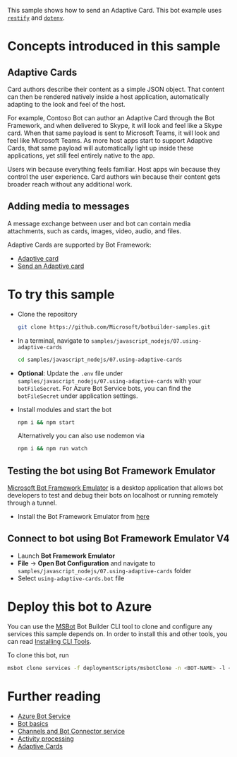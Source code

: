 This sample shows how to send an Adaptive Card. This bot example uses [`restify`](https://www.npmjs.com/package/restify) and [`dotenv`](https://www.npmjs.com/package/dotenv).

# Concepts introduced in this sample

## Adaptive Cards

Card authors describe their content as a simple JSON object. That content can then be rendered natively inside a host application, automatically adapting to the look and feel of the host.

For example, Contoso Bot can author an Adaptive Card through the Bot Framework, and when delivered to Skype, it will look and feel like a Skype card. When that same payload is sent to Microsoft Teams, it will look and feel like Microsoft Teams. As more host apps start to support Adaptive Cards, that same payload will automatically light up inside these applications, yet still feel entirely native to the app.

Users win because everything feels familiar. Host apps win because they control the user experience. Card authors win because their content gets broader reach without any additional work.

## Adding media to messages

A message exchange between user and bot can contain media attachments, such as cards, images, video, audio, and files.

Adaptive Cards are supported by Bot Framework:

- [Adaptive card](http://adaptivecards.io)
- [Send an Adaptive card](https://docs.microsoft.com/en-us/azure/bot-service/nodejs/bot-builder-nodejs-send-rich-cards?view=azure-bot-service-3.0&viewFallbackFrom=azure-bot-service-4.0#send-an-adaptive-card)

# To try this sample

- Clone the repository

  ```bash
  git clone https://github.com/Microsoft/botbuilder-samples.git
  ```

- In a terminal, navigate to `samples/javascript_nodejs/07.using-adaptive-cards`

  ```bash
  cd samples/javascript_nodejs/07.using-adaptive-cards
  ```

- **Optional**: Update the `.env` file under `samples/javascript_nodejs/07.using-adaptive-cards` with your `botFileSecret`. For Azure Bot Service bots, you can find the `botFileSecret` under application settings.

- Install modules and start the bot

  ```bash
  npm i && npm start
  ```

  Alternatively you can also use nodemon via

  ```bash
  npm i && npm run watch
  ```

## Testing the bot using Bot Framework Emulator

[Microsoft Bot Framework Emulator](https://github.com/microsoft/botframework-emulator) is a desktop application that allows bot developers to test and debug their bots on localhost or running remotely through a tunnel.

- Install the Bot Framework Emulator from [here](https://aka.ms/botframework-emulator)

## Connect to bot using Bot Framework Emulator V4

- Launch **Bot Framework Emulator**
- **File** -> **Open Bot Configuration** and navigate to `samples/javascript_nodejs/07.using-adaptive-cards` folder
- Select `using-adaptive-cards.bot` file

# Deploy this bot to Azure

You can use the [MSBot](https://github.com/microsoft/botbuilder-tools) Bot Builder CLI tool to clone and configure any services this sample depends on. In order to install this and other tools, you can read [Installing CLI Tools](../../../Installing_CLI_tools.md).

To clone this bot, run

```bash
msbot clone services -f deploymentScripts/msbotClone -n <BOT-NAME> -l <Azure-location> --subscriptionId <Azure-subscription-id>
```

# Further reading

- [Azure Bot Service](https://docs.microsoft.com/en-us/azure/bot-service/bot-service-overview-introduction?view=azure-bot-service-4.0)
- [Bot basics](https://docs.microsoft.com/en-us/azure/bot-service/bot-builder-basics?view=azure-bot-service-4.0)
- [Channels and Bot Connector service](https://docs.microsoft.com/en-us/azure/bot-service/bot-concepts?view=azure-bot-service-4.0)
- [Activity processing](https://docs.microsoft.com/en-us/azure/bot-service/bot-builder-concept-activity-processing?view=azure-bot-service-4.0)
- [Adaptive Cards](https://adaptivecards.io/)